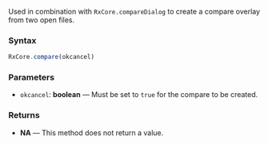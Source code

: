 Used in combination with `RxCore.compareDialog` to create a compare overlay from two open files.

### Syntax

```typescript
RxCore.compare(okcancel)
```

### Parameters

- `okcancel`: **boolean** — Must be set to `true` for the compare to be created.

### Returns

- **NA** — This method does not return a value.
